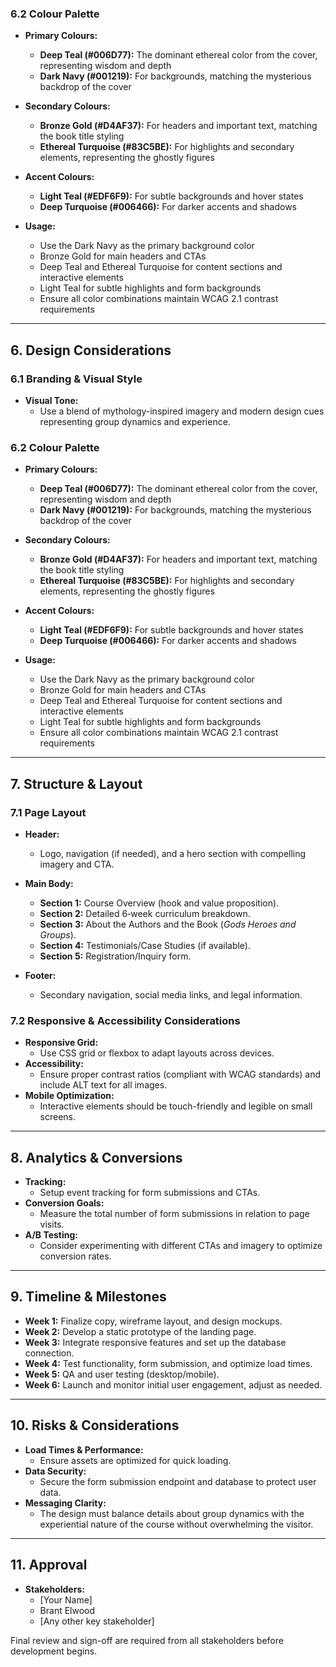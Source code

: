 ### 6.2 Colour Palette

- **Primary Colours:**  
  - **Deep Teal (#006D77):** The dominant ethereal color from the cover, representing wisdom and depth
  - **Dark Navy (#001219):** For backgrounds, matching the mysterious backdrop of the cover
  
- **Secondary Colours:**  
  - **Bronze Gold (#D4AF37):** For headers and important text, matching the book title styling
  - **Ethereal Turquoise (#83C5BE):** For highlights and secondary elements, representing the ghostly figures

- **Accent Colours:**  
  - **Light Teal (#EDF6F9):** For subtle backgrounds and hover states
  - **Deep Turquoise (#006466):** For darker accents and shadows

- **Usage:**  
  - Use the Dark Navy as the primary background color
  - Bronze Gold for main headers and CTAs
  - Deep Teal and Ethereal Turquoise for content sections and interactive elements
  - Light Teal for subtle highlights and form backgrounds
  - Ensure all color combinations maintain WCAG 2.1 contrast requirements 

---

## 6. Design Considerations

### 6.1 Branding & Visual Style
- **Visual Tone:**  
  - Use a blend of mythology-inspired imagery and modern design cues representing group dynamics and experience.

### 6.2 Colour Palette

- **Primary Colours:**  
  - **Deep Teal (#006D77):** The dominant ethereal color from the cover, representing wisdom and depth
  - **Dark Navy (#001219):** For backgrounds, matching the mysterious backdrop of the cover
  
- **Secondary Colours:**  
  - **Bronze Gold (#D4AF37):** For headers and important text, matching the book title styling
  - **Ethereal Turquoise (#83C5BE):** For highlights and secondary elements, representing the ghostly figures

- **Accent Colours:**  
  - **Light Teal (#EDF6F9):** For subtle backgrounds and hover states
  - **Deep Turquoise (#006466):** For darker accents and shadows

- **Usage:**  
  - Use the Dark Navy as the primary background color
  - Bronze Gold for main headers and CTAs
  - Deep Teal and Ethereal Turquoise for content sections and interactive elements
  - Light Teal for subtle highlights and form backgrounds
  - Ensure all color combinations maintain WCAG 2.1 contrast requirements

---

## 7. Structure & Layout

### 7.1 Page Layout

- **Header:**  
  - Logo, navigation (if needed), and a hero section with compelling imagery and CTA.

- **Main Body:**  
  - **Section 1:** Course Overview (hook and value proposition).
  - **Section 2:** Detailed 6‑week curriculum breakdown.
  - **Section 3:** About the Authors and the Book (*Gods Heroes and Groups*).
  - **Section 4:** Testimonials/Case Studies (if available).
  - **Section 5:** Registration/Inquiry form.

- **Footer:**  
  - Secondary navigation, social media links, and legal information.

### 7.2 Responsive & Accessibility Considerations

- **Responsive Grid:**  
  - Use CSS grid or flexbox to adapt layouts across devices.
- **Accessibility:**  
  - Ensure proper contrast ratios (compliant with WCAG standards) and include ALT text for all images.
- **Mobile Optimization:**  
  - Interactive elements should be touch-friendly and legible on small screens.

---

## 8. Analytics & Conversions

- **Tracking:**  
  - Setup event tracking for form submissions and CTAs.
- **Conversion Goals:**  
  - Measure the total number of form submissions in relation to page visits.
- **A/B Testing:**  
  - Consider experimenting with different CTAs and imagery to optimize conversion rates.

---

## 9. Timeline & Milestones

- **Week 1:** Finalize copy, wireframe layout, and design mockups.
- **Week 2:** Develop a static prototype of the landing page.
- **Week 3:** Integrate responsive features and set up the database connection.
- **Week 4:** Test functionality, form submission, and optimize load times.
- **Week 5:** QA and user testing (desktop/mobile).
- **Week 6:** Launch and monitor initial user engagement, adjust as needed.

---

## 10. Risks & Considerations

- **Load Times & Performance:**  
  - Ensure assets are optimized for quick loading.
- **Data Security:**  
  - Secure the form submission endpoint and database to protect user data.
- **Messaging Clarity:**  
  - The design must balance details about group dynamics with the experiential nature of the course without overwhelming the visitor.

---

## 11. Approval

- **Stakeholders:**  
  - [Your Name]  
  - Brant Elwood  
  - [Any other key stakeholder]

Final review and sign-off are required from all stakeholders before development begins. 